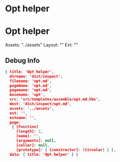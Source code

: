 # Opt helper


# Opt helper

Assets: "../assets"
Layout: ""
Ext: ""

## Debug Info

``` json
{ title: 'Opt helper',
  dirname: 'dist/inspect',
  filename: 'opt.md',
  pageName: 'opt.md',
  pagename: 'opt.md',
  basename: 'opt',
  src: 'src/templates/assemble/opt.md.hbs',
  dest: 'dist/inspect/opt.md',
  assets: '../assets',
  ext: '',
  extname: '',
  page: 
   { [Function]
     [length]: 2,
     [name]: '',
     [arguments]: null,
     [caller]: null,
     [prototype]: { [constructor]: [Circular] } },
  data: { title: 'Opt helper' } }
```

